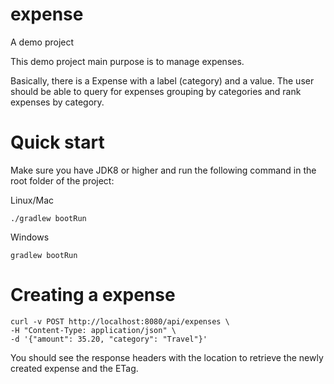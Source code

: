 # expense
A demo project

This demo project main purpose is to manage expenses.

Basically, there is a Expense with a label (category) and a value. 
The user should be able to query for expenses grouping by categories and rank expenses by category.

# Quick start

Make sure you have JDK8 or higher and run the following command in the root folder of the project:

Linux/Mac

```./gradlew bootRun```

Windows

```gradlew bootRun```

# Creating a expense

```
curl -v POST http://localhost:8080/api/expenses \
-H "Content-Type: application/json" \
-d '{"amount": 35.20, "category": "Travel"}'
```

You should see the response headers with the location to retrieve the newly created expense and the ETag.
